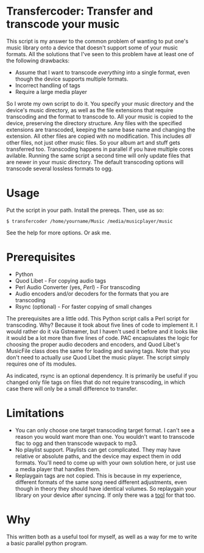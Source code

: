 # Transfercoder: Transfer and transcode your music

This script is my answer to the common problem of wanting to put one's
music library onto a device that doesn't support some of your music
formats. All the solutions that I've seen to this problem have at least one of the following drawbacks:

* Assume that I want to transcode *everything* into a single format,
  even though the device supports multiple formats.
* Incorrect handling of tags
* Require a large media player

So I wrote my own script to do it. You specify your music directory
and the device's music directory, as well as the file extensions that
require transcoding and the format to transcode to. All your music is
copied to the device, preserving the directory structure. Any files
with the specified extensions are transcoded, keeping the same base
name and changing the extension. All other files are copied with no
modification. This includes *all* other files, not just other music
files. So your album art and stuff gets transferred too. Transcoding
happens in parallel if you have multiple cores avilable. Running the
same script a second time will only update files that are newer in
your music directory. The default transcoding options will transcode
several lossless formats to ogg.

# Usage

Put the script in your path. Install the prereqs. Then, use as so:

    $ transfercoder /home/yourname/Music /media/musicplayer/music

See the help for more options. Or ask me.

# Prerequisites

* Python
* Quod Libet - For copying audio tags
* Perl Audio Converter (yes, *Perl*) - For transcoding
* Audio encoders and/or decoders for the formats that you are
  transcoding
* Rsync (optional) - For faster copying of small changes

The prerequisites are a little odd. This Python script calls a Perl
script for transcoding. Why? Because it took about five lines of code
to implement it. I would rather do it via Gstreamer, but I haven't
used it before and it looks like it would be a lot more than five
lines of code. PAC encapsulates the logic for choosing the proper
audio decoders and encoders, and Quod Libet's MusicFile class does the
same for loading and saving tags. Note that you don't need to actually
*use* Quod Libet the music player. The script simply requires one of
its modules.

As indicated, rsync is an optional dependency. It is primarily be
useful if you changed only file tags on files that do not require
transcoding, in which case there will only be a small difference to
transfer.

# Limitations

* You can only choose one target transcoding target format. I can't
  see a reason you would want more than one. You wouldn't want to
  transcode flac to ogg and then transcode wavpack to mp3.
* No playlist support. Playlists can get complicated. They may have
  relative or absolute paths, and the device may expect them in odd
  formats. You'll need to come up with your own solution here, or just
  use a media player that handles them.
* Replaygain tags are not copied. This is because in my experience,
  different formats of the same song need different adjustments, even
  though in theory they should have identical volumes. So replaygain
  your library on your device after syncing. If only there was a
  [tool](https://github.com/DarwinAwardWinner/rganalysis) for that
  too.

# Why

This written both as a useful tool for myself, as well as a way for me
to write a basic parallel python program.
